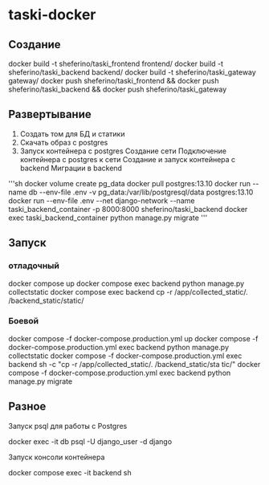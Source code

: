# taski-docker

## Создание

docker build -t sheferino/taski_frontend frontend/
docker build -t sheferino/taski_backend backend/
docker build -t sheferino/taski_gateway gateway/ 
docker push sheferino/taski_frontend && docker push sheferino/taski_backend && docker push sheferino/taski_gateway

## Развертывание
1. Создать том для БД и статики
2. Скачать образ с postgres
3. Запуск контейнера с postgres
Создание сети
Подключение контейнера с postgres к сети
Создание и запуск контейнера с backend
Миграции в backend

'''sh
docker volume create pg_data
docker pull postgres:13.10
docker run --name db --env-file .env -v pg_data:/var/lib/postgresql/data postgres:13.10
docker run --env-file .env --net django-network --name taski_backend_container -p 8000:8000 sheferino/taski_backend
docker exec taski_backend_container python manage.py migrate
'''

## Запуск

### отладочный
docker compose up
docker compose exec backend python manage.py collectstatic
docker compose exec backend cp -r /app/collected_static/. /backend_static/static/ 

### Боевой

docker compose -f docker-compose.production.yml up
docker compose -f docker-compose.production.yml exec backend python manage.py collectstatic
docker compose -f docker-compose.production.yml exec backend sh -c "cp -r /app/collected_static/. /backend_static/sta
tic/"
docker compose -f docker-compose.production.yml exec backend python manage.py migrate

## Разное
Запуск psql для работы с Postgres

docker exec -it db psql -U django_user -d django 

Запуск консоли контейнера

docker compose exec -it backend sh